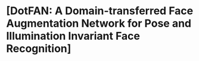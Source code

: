 # [DotFAN: A Domain-transferred Face Augmentation Network for Pose and Illumination Invariant Face Recognition]
